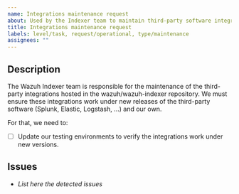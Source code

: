 ```yaml
---
name: Integrations maintenance request
about: Used by the Indexer team to maintain third-party software integrations and track the results.
title: Integrations maintenance request
labels: level/task, request/operational, type/maintenance
assignees: ""
---
```


## Description

The Wazuh Indexer team is responsible for the maintenance of the third-party integrations hosted in the wazuh/wazuh-indexer repository. We must ensure these integrations work under new releases of the third-party software (Splunk, Elastic, Logstash, …) and our own.

For that, we need to:

-   [ ] Update our testing environments to verify the integrations work under new versions.

## Issues

-   _List here the detected issues_
